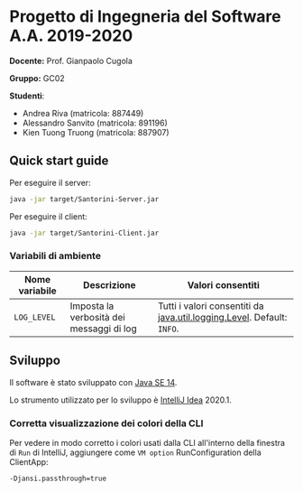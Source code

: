 # Progetto di Ingegneria del Software A.A. 2019-2020

**Docente:** Prof. Gianpaolo Cugola

**Gruppo:** GC02

**Studenti**:
- Andrea Riva (matricola: 887449)
- Alessandro Sanvito (matricola: 891196)
- Kien Tuong Truong (matricola: 887907)

## Quick start guide

Per eseguire il server:
```bash
java -jar target/Santorini-Server.jar
```

Per eseguire il client:
```bash
java -jar target/Santorini-Client.jar
```

### Variabili di ambiente

| Nome variabile | Descrizione | Valori consentiti |
| -------------- | ----------- | ----------------- |
| `LOG_LEVEL` | Imposta la verbosità dei messaggi di log | Tutti i valori consentiti da [java.util.logging.Level](https://docs.oracle.com/en/java/javase/14/docs/api/java.logging/java/util/logging/Level.html). Default: `INFO`. |

## Sviluppo

Il software è stato sviluppato con [Java SE 14](https://docs.oracle.com/en/java/javase/14/).

Lo strumento utilizzato per lo sviluppo è [IntelliJ Idea](https://www.jetbrains.com/idea/) 2020.1.

### Corretta visualizzazione dei colori della CLI

Per vedere in modo corretto i colori usati dalla CLI all'interno della finestra di `Run` di IntelliJ, aggiungere come `VM option` RunConfiguration della ClientApp:

```
-Djansi.passthrough=true
```
